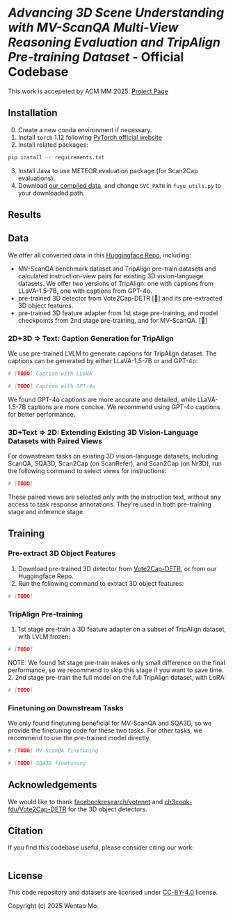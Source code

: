 # _Advancing 3D Scene Understanding with MV-ScanQA Multi-View Reasoning Evaluation and TripAlign Pre-training Dataset_ - Official Codebase

This work is accepeted by ACM MM 2025. [Project Page](matthewdm0816.github.io/mv-scanqa/)

## Installation
0. Create a new conda environment if necessary.
1. Install `torch` 1.12 following [PyTorch official website](https://pytorch.org/get-started/locally/)
2. Install related packages:
```bash
pip install -r requirements.txt
```
3. Install Java to use METEOR evaluation package (for Scan2Cap evaluations).
4. Download [our compiled data](https://huggingface.co/datasets/kmichiru/SVC), and change `SVC_PATH` in `fuyu_utils.py` to your downloaded path.


## Results

## Data
We offer all converted data in this [Huggingface Repo](https://huggingface.co/datasets/kmichiru/SVC), including:
- MV-ScanQA benchmark dataset and TripAlign pre-train datasets and calculated instruction-view pairs for existing 3D vision-language datasets. We offer two versions of TripAlign: one with captions from LLaVA-1.5-7B, one with captions from GPT-4o.
- pre-trained 3D detector from Vote2Cap-DETR [🚧] and its pre-extracted 3D object features.
- pre-trained 3D feature adapter from 1st stage pre-training, and model checkpoints from 2nd stage pre-training, and for MV-ScanQA. [🚧]

### 2D+3D => Text: Caption Generation for TripAlign
We use pre-trained LVLM to generate captions for TripAlign dataset. The captions can be generated by either LLaVA-1.5-7B or and GPT-4o:
```bash
# [TODO] Caption with LLaVA
```
```bash
# [TODO] Caption with GPT-4o
```
We found GPT-4o captions are more accurate and detailed, while LLaVA-1.5-7B captions are more concise. We recommend using GPT-4o captions for better performance.

### 3D+Text => 2D: Extending Existing 3D Vision-Language Datasets with Paired Views
For downstream tasks on existing 3D vision-language datasets, including ScanQA, SQA3D, Scan2Cap (on ScanRefer), and Scan2Cap (on Nr3D), run the following command to select views for instructions:
```bash
# [TODO]
```
These paired views are selected only with the instruction text, without any access to task response annotations. They're used in both pre-training stage and inference stage.

## Training

### Pre-extract 3D Object Features
1. Download pre-trained 3D detector from [Vote2Cap-DETR](ch3cook-fdu/Vote2Cap-DETR), or from our Huggingface Repo.
2. Run the following command to extract 3D object features:
```bash
# [TODO]
```


### TripAlign Pre-training
1. 1st stage pre-train a 3D feature adapter on a subset of TripAlign dataset, with LVLM frozen:
```bash
# [TODO]
```
NOTE: We found 1st stage pre-train makes only small difference on the final performance, so we recommend to skip this stage if you want to save time.
2. 2nd stage pre-train the full model on the full TripAlign dataset, with LoRA:
```bash
# [TODO]
```

### Finetuning on Downstream Tasks
We only found finetuning beneficial for MV-ScanQA and SQA3D, so we provide the finetuning code for these two tasks. For other tasks, we recommend to use the pre-trained model directly.
```bash
# [TODO] MV-ScanQA finetuning
```
```bash
# [TODO] SQA3D finetuning
```


## Acknowledgements
We would like to thank [facebookresearch/votenet](https://github.com/facebookresearch/votenet) and [ch3cook-fdu/Vote2Cap-DETR](https://github.com/ch3cook-fdu/Vote2Cap-DETR) for the 3D object detectors.

## Citation
If you find this codebase useful, please consider citing our work:
```bibtex
```

## License
This code repository and datasets are licensed under [CC-BY-4.0](https://creativecommons.org/licenses/by/4.0/) license.

Copyright (c) 2025 Wentao Mo.

